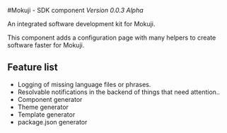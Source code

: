 #Mokuji - SDK component
_Version 0.0.3 Alpha_

An integrated software development kit for Mokuji.

This component adds a configuration page with many helpers to create software faster for Mokuji.

## Feature list
* Logging of missing language files or phrases.
* Resolvable notifications in the backend of things that need attention..
* Component generator
* Theme generator
* Template generator
* package.json generator
